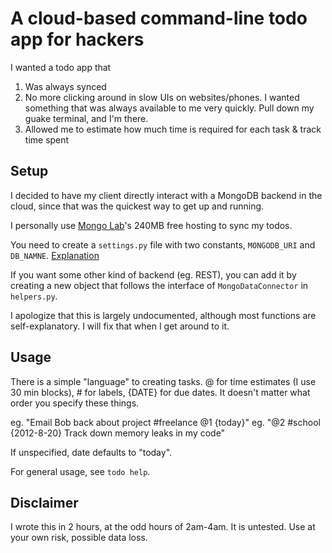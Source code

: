 # A cloud-based command-line todo app for hackers

I wanted a todo app that 

1. Was always synced
2. No more clicking around in slow UIs on websites/phones. I wanted
   something that was always available to me very quickly. Pull down my
guake terminal, and I'm there.
3. Allowed me to estimate how much time is required for each task &
   track time spent

## Setup

I decided to have my client directly interact with a MongoDB backend in
the cloud, since that was the quickest way to get up and running.

I personally use [Mongo Lab](https://mongolab.com)'s 240MB free hosting
to sync my todos.

You need to create a `settings.py` file with two constants,
`MONGODB_URI` and `DB_NAMNE`.
[Explanation](https://github.com/mongolab/mongodb-driver-examples/blob/master/python/pymongo_simple_example.py)

If you want some other kind of backend (eg. REST), you can add it by
creating a new object that follows the interface of `MongoDataConnector`
in `helpers.py`.

I apologize that this is largely undocumented, although most functions
are self-explanatory. I will fix that when I get around to it.

## Usage

There is a simple "language" to creating tasks. @ for time estimates (I
use 30 min blocks), # for labels, {DATE} for due dates. It doesn't
matter what order you specify these things.

eg. "Email Bob back about project #freelance @1 {today}"
eg. "@2 #school {2012-8-20} Track down memory leaks in my code"

If unspecified, date defaults to "today".

For general usage, see `todo help`.

## Disclaimer

I wrote this in 2 hours, at the odd hours of 2am-4am. It is untested.
Use at your own risk, possible data loss.

